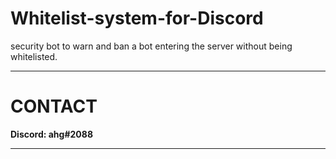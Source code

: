 # Whitelist-system-for-Discord

security bot to warn and ban a bot entering the server without being whitelisted.

****
# __CONTACT__

__Discord: ahg#2088__    
****
